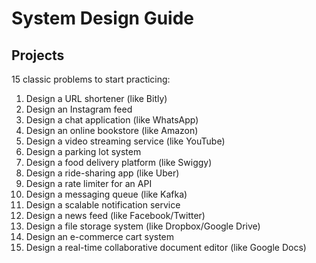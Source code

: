 # System Design Guide

## Projects

15 classic problems to start practicing:
1. Design a URL shortener (like Bitly)
2. Design an Instagram feed
3. Design a chat application (like WhatsApp)
4. Design an online bookstore (like Amazon)
5. Design a video streaming service (like YouTube)
6. Design a parking lot system
7. Design a food delivery platform (like Swiggy)
8. Design a ride-sharing app (like Uber)
9. Design a rate limiter for an API
10. Design a messaging queue (like Kafka)
11. Design a scalable notification service
12. Design a news feed (like Facebook/Twitter)
13. Design a file storage system (like Dropbox/Google Drive)
14. Design an e-commerce cart system
15. Design a real-time collaborative document editor (like Google Docs)
